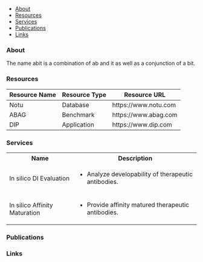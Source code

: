 <div class="collapse navbar-collapse"><ul class="nav navbar-nav navbar-right"><li class=""><a href="http://abit.ltd/#about">About</a></li><li class=""><a href="http://abit.ltd/#resources">Resources</a></li><li class=""><a href="http://abit.ltd/#services">Services</a></li><li class=""><a href="http://abit.ltd/#publications">Publications</a></li><li class=""><a href="http://abit.ltd/#links">Links</a></li></ul></div></div></div>

<div class="container"><section><!--<img src="./me.jpg" id="imgme" class="img-rounded">--><div><h3>About<a name="about" style="position:relative; top:-80px;"></a></h3><p> The name abit is a combination of ab and it as well as a conjunction of a bit. </p></div></section><section><h3>Resources<a name="resources" style="position:relative; top:-80px;"></a></h3><div><table class="table"><thead><tr><th>Resource Name</th><th>Resource Type</th><th>Resource URL</th></tr></thead><tbody><tr><td>Notu</td><td>Database</td><td>https://www.notu.com</td></tr><tr><td>ABAG</td><td>Benchmark</td><td>https://www.abag.com</td></tr><tr><td>DIP</td><td>Application</td><td>https://www.dip.com</td></tr></tbody></table></div></section><section><h3>Services<a name="services" style="position:relative; top:-80px;"></a></h3><table class="table"><tbody><tr><th>Name</th><th>Description</th></tr><tr><td>In silico DI Evaluation</td><td><ul><li style="padding-bottom:3px">	Analyze developability of therapeutic antibodies.	</li></ul></td></tr><tr><td>In silico Affinity Maturation</td><td><ul><li style="padding-bottom:3px">	Provide affinity matured therapeutic antibodies.	</li></ul></td></tr><tr></tr></tbody></table></section><section><h3>Publications<a name="publications" style="position:relative; top:-80px;"></a></h3><ul></ul></section><section><h3>Links <a name="links" style="position:relative; top:-80px;"></a></h3><table class="table"><tbody></tbody></table></section><br><br><br></div>

